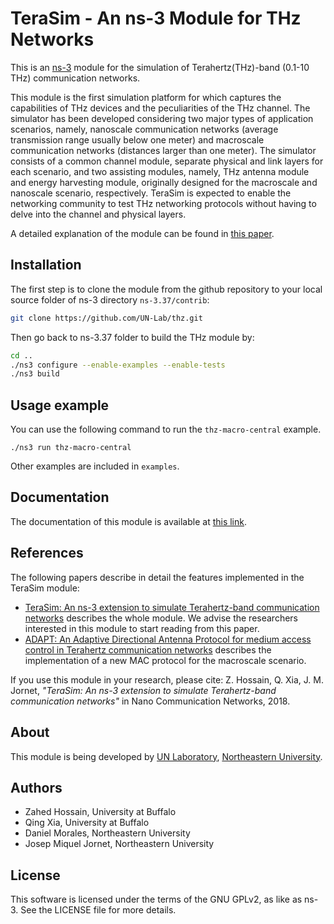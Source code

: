 # TeraSim - An ns-3 Module for THz Networks #

This is an [ns-3](https://www.nsnam.org "ns-3 webpage") module for the simulation of Terahertz(THz)-band (0.1-10 THz) communication networks.

This module is the first simulation platform for which captures the capabilities of THz devices and the peculiarities of the THz channel. The simulator has been developed considering two major types of application scenarios, namely, nanoscale communication networks (average transmission range usually below one meter) and macroscale communication networks (distances larger than one meter). The simulator consists of a common channel module, separate physical and link layers for each scenario, and two assisting modules, namely, THz antenna module and energy harvesting module, originally designed for the macroscale and nanoscale scenario, respectively. TeraSim is expected to enable the networking community to test THz networking protocols without having to delve into the channel and physical layers.

A detailed explanation of the module can be found in
[this paper](https://doi.org/10.1016/j.nancom.2018.08.001).

## Installation ##
The first step is to clone the module from the github repository to your local source folder of ns-3 directory `ns-3.37/contrib`:
```bash
git clone https://github.com/UN-Lab/thz.git
```
Then go back to ns-3.37 folder to build the THz module by:
```bash
cd ..
./ns3 configure --enable-examples --enable-tests
./ns3 build
```

## Usage example ##
You can use the following command to run the `thz-macro-central` example.
```
./ns3 run thz-macro-central
```
Other examples are included in `examples`.

## Documentation ##
The documentation of this module is available at [this link](./doc/source/thz.rst).

## References ##
The following papers describe in detail the features implemented in the TeraSim module:
- [TeraSim: An ns-3 extension to simulate Terahertz-band communication networks](https://doi.org/10.1016/j.nancom.2018.08.001) describes the whole module. We advise the researchers interested in this module to start reading from this paper.
- [ADAPT: An Adaptive Directional Antenna Protocol for medium access control in Terahertz communication networks](https://doi.org/10.1016/j.adhoc.2021.102540) describes the implementation of a new MAC protocol for the macroscale scenario.

If you use this module in your research, please cite: Z. Hossain, Q. Xia, J. M. Jornet, _"TeraSim: An ns-3 extension to simulate Terahertz-band communication networks"_ in Nano Communication Networks, 2018.

## About ##
This module is being developed by [UN Laboratory](http://https://unlab.tech/), [Northeastern University](https://www.northeastern.edu/).

## Authors ##
- Zahed Hossain, University at Buffalo
- Qing Xia, University at Buffalo
- Daniel Morales, Northeastern University
- Josep Miquel Jornet, Northeastern University

## License ##
This software is licensed under the terms of the GNU GPLv2, as like as ns-3. See the LICENSE file for more details.
